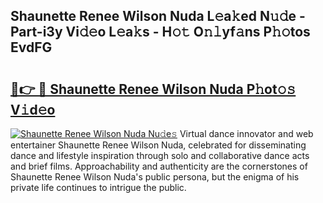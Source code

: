 ## Shaunette Renee Wilson Nuda L𝚎a𝚔ed N𝚞𝚍e - Part-i3y Vi𝚍𝚎o L𝚎a𝚔s - H𝚘𝚝 O𝚗𝚕yf𝚊ns P𝚑𝚘tos EvdFG

# <h2><a href="http://kfeksmu.oniu.top/?m=Shaunette+Renee+Wilson+Nuda">🔗👉 🔴 Shaunette Renee Wilson Nuda P𝚑ot𝚘𝚜 V𝚒d𝚎o</a></h2>

[![Shaunette Renee Wilson Nuda Nu𝚍e𝚜](https://i.imgur.com/0qMVB7G.gif)](http://kfeksmu.oniu.top/?m=Shaunette+Renee+Wilson+Nuda)
Virtual dance innovator and web entertainer Shaunette Renee Wilson Nuda, celebrated for disseminating dance and lifestyle inspiration through solo and collaborative dance acts and brief films. Approachability and authenticity are the cornerstones of Shaunette Renee Wilson Nuda's public persona, but the enigma of his private life continues to intrigue the public.  
